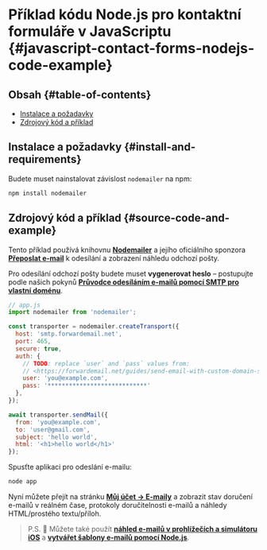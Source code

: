 # Příklad kódu Node.js pro kontaktní formuláře v JavaScriptu {#javascript-contact-forms-nodejs-code-example}

## Obsah {#table-of-contents}

* [Instalace a požadavky](#install-and-requirements)
* [Zdrojový kód a příklad](#source-code-and-example)

## Instalace a požadavky {#install-and-requirements}

Budete muset nainstalovat závislost `nodemailer` na npm:

```sh
npm install nodemailer
```

## Zdrojový kód a příklad {#source-code-and-example}

Tento příklad používá knihovnu **[Nodemailer](https://github.com/nodemailer/nodemailer)** a jejího oficiálního sponzora **[Přeposlat e-mail](https://forwardemail.net)** k odesílání a zobrazení náhledu odchozí pošty.

Pro odesílání odchozí pošty budete muset <strong class="text-success"><i class="fa fa-key"></i>vygenerovat heslo</strong> – postupujte podle našich pokynů **[Průvodce odesíláním e-mailů pomocí SMTP pro vlastní doménu](/guides/send-email-with-custom-domain-smtp)**.

<!-- https://github.com/nodemailer/nodemailer-web/pull/22 -->

```js
// app.js
import nodemailer from 'nodemailer';

const transporter = nodemailer.createTransport({
  host: 'smtp.forwardemail.net',
  port: 465,
  secure: true,
  auth: {
    // TODO: replace `user` and `pass` values from:
    // <https://forwardemail.net/guides/send-email-with-custom-domain-smtp>
    user: 'you@example.com',
    pass: '****************************'
  },
});

await transporter.sendMail({
  from: 'you@example.com',
  to: 'user@gmail.com',
  subject: 'hello world',
  html: '<h1>hello world</h1>'
});
```

Spusťte aplikaci pro odeslání e-mailu:

```sh
node app
```

Nyní můžete přejít na stránku **[Můj účet → E-maily](/my-account/emails)** a zobrazit stav doručení e-mailů v reálném čase, protokoly doručitelnosti e-mailů a náhledy HTML/prostého textu/příloh.

> P.S. :tada: Můžete také použít **[náhled e-mailů v prohlížečích a simulátoru iOS](/docs/test-preview-email-rendering-browsers-ios-simulator)** a **[vytvářet šablony e-mailů pomocí Node.js](/docs/send-emails-with-node-js-javascript)**.